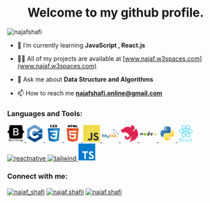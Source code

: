 <h1 align="center">Welcome to my github profile.</h1>

<p align="left"> <img src="https://komarev.com/ghpvc/?username=najafshafi&label=Profile%20views&color=0e75b6&style=flat" alt="najafshafi" /> </p>

- 🌱 I’m currently learning **JavaScript , React.js**

- 👨‍💻 All of my projects are available at [www.najaf.w3spaces.com](www.najaf.w3spaces.com)

- 💬 Ask me about **Data Structure and Algorithms**

- 📫 How to reach me **najafshafi.online@gmail.com**


<h3 align="left">Languages and Tools:</h3>
<p align="left"> <a href="https://getbootstrap.com" target="_blank" rel="noreferrer"> <img src="https://raw.githubusercontent.com/devicons/devicon/master/icons/bootstrap/bootstrap-plain-wordmark.svg" alt="bootstrap" width="40" height="40"/> </a> <a href="https://www.w3schools.com/cpp/" target="_blank" rel="noreferrer"> <img src="https://raw.githubusercontent.com/devicons/devicon/master/icons/cplusplus/cplusplus-original.svg" alt="cplusplus" width="40" height="40"/> </a> <a href="https://www.w3schools.com/css/" target="_blank" rel="noreferrer"> <img src="https://raw.githubusercontent.com/devicons/devicon/master/icons/css3/css3-original-wordmark.svg" alt="css3" width="40" height="40"/> </a> <a href="https://www.w3.org/html/" target="_blank" rel="noreferrer"> <img src="https://raw.githubusercontent.com/devicons/devicon/master/icons/html5/html5-original-wordmark.svg" alt="html5" width="40" height="40"/> </a> <a href="https://developer.mozilla.org/en-US/docs/Web/JavaScript" target="_blank" rel="noreferrer"> <img src="https://raw.githubusercontent.com/devicons/devicon/master/icons/javascript/javascript-original.svg" alt="javascript" width="40" height="40"/> </a> <a href="https://www.mysql.com/" target="_blank" rel="noreferrer"> <img src="https://raw.githubusercontent.com/devicons/devicon/master/icons/mysql/mysql-original-wordmark.svg" alt="mysql" width="40" height="40"/> </a> <a href="https://nestjs.com/" target="_blank" rel="noreferrer"> <img src="https://raw.githubusercontent.com/devicons/devicon/master/icons/nestjs/nestjs-plain.svg" alt="nestjs" width="40" height="40"/> </a> <a href="https://nodejs.org" target="_blank" rel="noreferrer"> <img src="https://raw.githubusercontent.com/devicons/devicon/master/icons/nodejs/nodejs-original-wordmark.svg" alt="nodejs" width="40" height="40"/> </a> <a href="https://www.python.org" target="_blank" rel="noreferrer"> <img src="https://raw.githubusercontent.com/devicons/devicon/master/icons/python/python-original.svg" alt="python" width="40" height="40"/> </a> <a href="https://reactjs.org/" target="_blank" rel="noreferrer"> <img src="https://raw.githubusercontent.com/devicons/devicon/master/icons/react/react-original-wordmark.svg" alt="react" width="40" height="40"/> </a> <a href="https://reactnative.dev/" target="_blank" rel="noreferrer"> <img src="https://reactnative.dev/img/header_logo.svg" alt="reactnative" width="40" height="40"/> </a> <a href="https://tailwindcss.com/" target="_blank" rel="noreferrer"> <img src="https://www.vectorlogo.zone/logos/tailwindcss/tailwindcss-icon.svg" alt="tailwind" width="40" height="40"/> </a> <a href="https://www.typescriptlang.org/" target="_blank" rel="noreferrer"> <img src="https://raw.githubusercontent.com/devicons/devicon/master/icons/typescript/typescript-original.svg" alt="typescript" width="40" height="40"/> </a> </p>

<!-- 
<div style="display: flex;">
  
  <div style="flex: 1;">
    <p><img align="center" src="https://github-readme-stats.vercel.app/api?username=najafshafi&show_icons=true&locale=en&theme=dark" alt="najafshafi" /></p>
  </div> 
 
  <div style="flex: 1;">
    <p><img align="center" src="https://github-readme-streak-stats.herokuapp.com/?user=najafshafi&theme=dark" alt="najafshafi" /></p>
  </div>
</div>
 -->

<!-- Connect with me -->
<h3 align="left">Connect with me:</h3>
<p align="left">
  <a href="https://twitter.com/najaf_shafi" target="_blank"><img align="center" src="https://raw.githubusercontent.com/rahuldkjain/github-profile-readme-generator/master/src/images/icons/Social/twitter.svg" alt="najaf_shafi" height="30" width="40" /></a>
  <a href="https://fb.com/najaf.shafii" target="_blank"><img align="center" src="https://raw.githubusercontent.com/rahuldkjain/github-profile-readme-generator/master/src/images/icons/Social/facebook.svg" alt="najaf.shafii" height="30" width="40" /></a>
  <a href="https://instagram.com/najaf.shafi" target="_blank"><img align="center" src="https://raw.githubusercontent.com/rahuldkjain/github-profile-readme-generator/master/src/images/icons/Social/instagram.svg" alt="najaf.shafi" height="30" width="40" /></a>
</p>

<!-- Support
<h3 align="left">Support:</h3>
<p>
  <a href="https://www.buymeacoffee.com/najafshafi"><img align="left" src="https://cdn.buymeacoffee.com/buttons/v2/default-yellow.png" height="50" width="210" alt="najafshafi" /></a>
  <a href="https://ko-fi.com/najafshafi"><img align="left" src="https://cdn.ko-fi.com/cdn/kofi3.png?v=3" height="50" width="210" alt="najafshafi" /></a>
</p>

 -->
